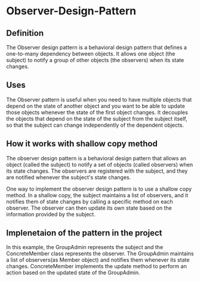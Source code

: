 # Observer-Design-Pattern

## Definition
The Observer design pattern is a behavioral design pattern that defines a one-to-many dependency between objects. It allows one object (the subject) to notify a group of other objects (the observers) when its state changes.

## Uses
The Observer pattern is useful when you need to have multiple objects that depend on the state of another object and you want to be able to update those objects whenever the state of the first object changes. It decouples the objects that depend on the state of the subject from the subject itself, so that the subject can change independently of the dependent objects.

## How it works with shallow copy method
The observer design pattern is a behavioral design pattern that allows an object (called the subject) to notify a set of objects (called observers) when its state changes. The observers are registered with the subject, and they are notified whenever the subject's state changes.

One way to implement the observer design pattern is to use a shallow copy method. In a shallow copy, the subject maintains a list of observers, and it notifies them of state changes by calling a specific method on each observer. The observer can then update its own state based on the information provided by the subject.


## Implenetaion of the pattern in the project
In this example, the GroupAdmin represents the subject and the ConcreteMember class represents the observer. The GroupAdmin maintains a list of observers(as Member object) and notifies them whenever its state changes. ConcreteMember implements the update method to perform an action based on the updated state of the GroupAdmin.

